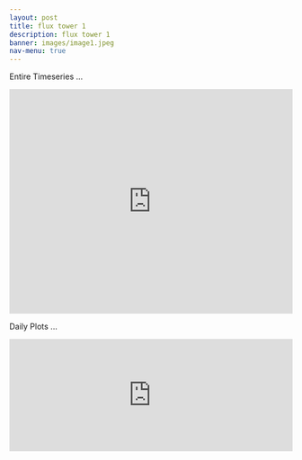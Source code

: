 ```yaml
---
layout: post
title: flux tower 1
description: flux tower 1
banner: images/image1.jpeg
nav-menu: true
---
```


Entire Timeseries
...
<!-- Here's where you add the iframe to embed the Plotly graph -->
<iframe width="100%" height="400" frameborder="0" scrolling="no" src="https://rawcdn.githack.com/kesondrakey/kesondrakey.github.io/d7d6c8619bd58493be9406344f4e9e6830b1f298/longterm_plots/longterm_plotly_fluxtower1.html"></iframe>


Daily Plots
...
<iframe width="100%" height="200" frameborder="0" scrolling="no" src="https://rawcdn.githack.com/kesondrakey/kesondrakey.github.io/826eeb756e55e4b39465d270e8534e72d5835877/my_plot1.html"></iframe>
